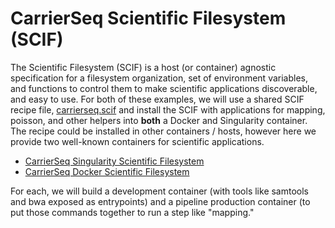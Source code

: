# CarrierSeq Scientific Filesystem (SCIF)
The Scientific Filesystem (SCIF) is a host (or container) agnostic specification for a filesystem organization, set of environment variables, and functions to control them to make scientific applications discoverable, and easy to use. For both of these examples, we will use a shared SCIF recipe file, [carrierseq.scif](../carrierseq.scif) and install the SCIF with applications for mapping, poisson, and other helpers into **both** a Docker and Singularity container. The recipe could be installed in other containers / hosts, however here we provide two well-known containers for scientific applications.

 - [CarrierSeq Singularity Scientific Filesystem](singularity.md)
 - [CarrierSeq Docker Scientific Filesystem](docker.scif.md)

For each, we will build a development container (with tools like samtools and bwa exposed as entrypoints) and a pipeline production container (to put those commands together to run a step like "mapping."
